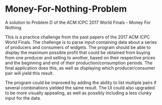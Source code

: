 # Money-For-Nothing-Problem
A solution to Problem D of the ACM ICPC 2017 World Finals - Money For Nothing.

This is a practice challenge from the past papers of the 2017 ACM ICPC World Finals. The challenge is to parse input
containing data about a series of producers and consumers of widgets. The program should be able to display the maximum
possible profit that could be obtained from buying from one producer and selling to another, based on their respective prices
and the beginning and end of their production/consumption periods. The final application does this, as well as displaying
which producer/consumer pair will yield this result.

The program could be improved by adding the ability to list multiple pairs if several combinations yielded the same result.
The UI could also upgraded to be more visually appealing, as well as possibly including a less clunky input for the
data.
